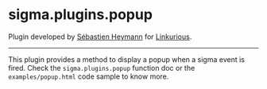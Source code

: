 sigma.plugins.popup
=====================

Plugin developed by [Sébastien Heymann](sheymann) for [Linkurious](https://github.com/Linkurious).

---

This plugin provides a method to display a popup when a sigma event is fired. Check the `sigma.plugins.popup` function doc or the `examples/popup.html` code sample to know more.
